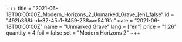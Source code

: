 +++
title = "2021-06-18T00:00:00Z_Modern_Horizons_2_Unmarked_Grave_[en]_false"
id = "492b368b-de32-45c1-8459-238aae54f9fc"
date = "2021-06-18T00:00:00Z"
name = "Unmarked Grave"
lang = ["en"]
price = "1.26"
quantity = 4
foil = false
set = "Modern Horizons 2"
+++
